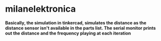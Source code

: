 # milanelektronica
#### Basically, the simulation in tinkercad, simulates the distance as the distance sensor isn't available in the parts list. The serial monitor prints out the distance and the frequency playing at each iteration
